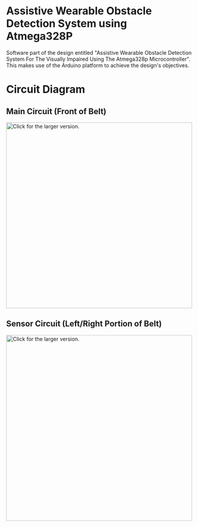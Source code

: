 # Assistive Wearable Obstacle Detection System using Atmega328P
 Software part of the design entitled "Assistive Wearable Obstacle Detection System For The Visually Impaired Using The Atmega328p Microcontroller". This makes use of the Arduino platform to achieve the design's objectives.

# Circuit Diagram
## Main Circuit (Front of Belt)
<a href="https://drive.google.com/uc?export=view&id=1JF7-M6d5gCtG_gvIITgewpCW-1ImaIpy"><img src="https://drive.google.com/uc?export=view&id=1wJgXKgWk9CaflmD8GfekZ4qSjWYDWaeG" style="width: 500px; max-width: 100%; height: auto" title="Click for the larger version." /></a>
## Sensor Circuit (Left/Right Portion of Belt)
<a href="https://drive.google.com/uc?export=view&id=1JF7-M6d5gCtG_gvIITgewpCW-1ImaIpy"><img src="https://drive.google.com/uc?export=view&id=1T4205QLifqB3cF4ZACnquQqHylqCRAJN" style="width: 500px; max-width: 100%; height: auto" title="Click for the larger version." /></a>
